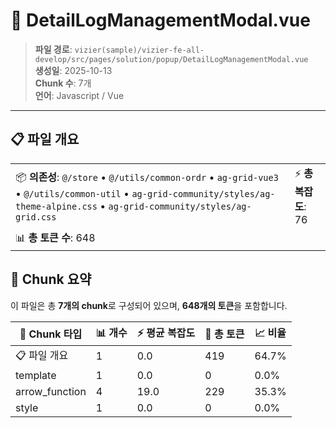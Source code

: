 # 📄 DetailLogManagementModal.vue

> **파일 경로**: `vizier(sample)/vizier-fe-all-develop/src/pages/solution/popup/DetailLogManagementModal.vue`  
> **생성일**: 2025-10-13  
> **Chunk 수**: 7개  
> **언어**: Javascript / Vue
---





## 📋 파일 개요

| | |
|--|--|
| 📦 **의존성**: `@/store` • `@/utils/common-ordr` • `ag-grid-vue3` • `@/utils/common-util` • `ag-grid-community/styles/ag-theme-alpine.css` • `ag-grid-community/styles/ag-grid.css` | ⚡ **총 복잡도**: 76 |
| 📊 **총 토큰 수**: 648 |  |






## 🧩 Chunk 요약

이 파일은 총 **7개의 chunk**로 구성되어 있으며, **648개의 토큰**을 포함합니다.

| 🧩 Chunk 타입 | 📊 개수 | ⚡ 평균 복잡도 | 📝 총 토큰 | 📈 비율 |
|---------------|--------|-------------|----------|--------|
| 📋 파일 개요 | 1 | 0.0 | 419 | 64.7% |
| template | 1 | 0.0 | 0 | 0.0% |
| arrow_function | 4 | 19.0 | 229 | 35.3% |
| style | 1 | 0.0 | 0 | 0.0% |

